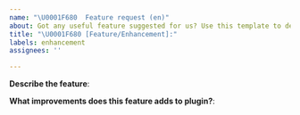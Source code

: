 ```yaml
---
name: "\U0001F680  Feature request (en)"
about: Got any useful feature suggested for us? Use this template to describe it
title: "\U0001F680 [Feature/Enhancement]:"
labels: enhancement
assignees: ''

---
```


**Describe the feature**:



**What improvements does this feature adds to plugin?**:
